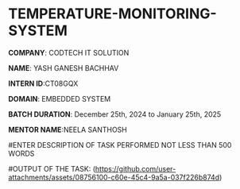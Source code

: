 # TEMPERATURE-MONITORING-SYSTEM

**COMPANY**: CODTECH IT SOLUTION

**NAME**: YASH GANESH BACHHAV

**INTERN ID**:CT08GQX

**DOMAIN**: EMBEDDED SYSTEM

**BATCH DURATION**: December 25th, 2024 to January 25th, 2025

**MENTOR NAME**:NEELA SANTHOSH

#ENTER DESCRIPTION OF TASK PERFORMED NOT LESS THAN 500 WORDS

#OUTPUT OF THE TASK:
(https://github.com/user-attachments/assets/08756100-c60e-45c4-9a5a-037f226b874d)
